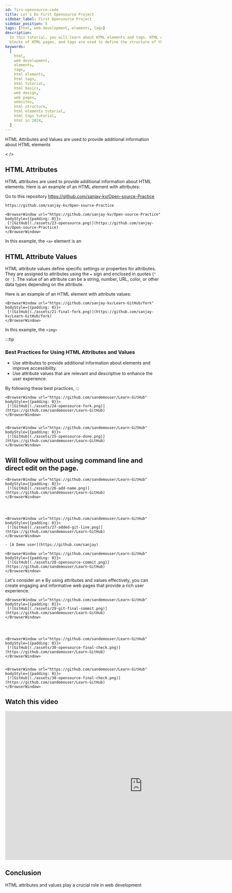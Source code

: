 ```yaml
---
id: firs-opensource-code
title: Let's Do First Opensource Project
sidebar_label: First Opensource Project
sidebar_position: 5
tags: [html, web-development, elements, tags]
description:
  In this tutorial, you will learn about HTML elements and tags. HTML elements are the building
  blocks of HTML pages, and tags are used to define the structure of the content.
keywords:
  [
    html,
    web development,
    elements,
    tags,
    html elements,
    html tags,
    html tutorial,
    html basics,
    web design,
    web pages,
    websites,
    html structure,
    html elements tutorial,
    html tags tutorial,
    html in 2024,
  ]
---
```


HTML Attributes and Values are used to provide additional information about HTML elements

< />

## HTML Attributes

HTML attributes are used to provide additional information about HTML elements. Here is an example
of an HTML element with attributes:

Go to this repository https://github.com/sanjay-kv/Open-source-Practice

```html title="fork the repository"
https://github.com/sanjay-kv/Open-source-Practice
```

    <BrowserWindow url="https://github.com/sanjay-kv/Open-source-Practice" bodyStyle={{padding: 0}}>
     [![GitHub](./assets/23-opensource.png)](https://github.com/sanjay-kv/Open-source-Practice)
    </BrowserWindow>

In this example, the `<a>` element is an

## HTML Attribute Values

HTML attribute values define specific settings or properties for attributes. They are assigned to
attributes using the `=` sign and enclosed in quotes (`"` or `'`). The value of an attribute can be
a string, number, URL, color, or other data types depending on the attribute.

Here is an example of an HTML element with attribute values:

    <BrowserWindow url="https://github.com/sanjay-kv/Learn-GitHub/fork" bodyStyle={{padding: 0}}>
     [![GitHub](./assets/21-final-fork.png)](https://github.com/sanjay-kv/Learn-GitHub/fork)
    </BrowserWindow>

In this example, the `<img>`

:::tip

### Best Practices for Using HTML Attributes and Values

- Use attributes to provide additional information about elements and improve accessibility.
- Use attribute values that are relevant and descriptive to enhance the user experience.

By following these best practices, :::

    <BrowserWindow url="https://github.com/sandemouser/Learn-GitHub" bodyStyle={{padding: 0}}>
     [![GitHub](./assets/24-opensource-fork.png)](https://github.com/sandemouser/Learn-GitHub)
    </BrowserWindow>


    <BrowserWindow url="https://github.com/sandemouser/Learn-GitHub" bodyStyle={{padding: 0}}>
     [![GitHub](./assets/25-opensource-done.png)](https://github.com/sandemouser/Learn-GitHub)
    </BrowserWindow>

## Will follow without using command line and direct edit on the page.

    <BrowserWindow url="https://github.com/sandemouser/Learn-GitHub" bodyStyle={{padding: 0}}>
     [![GitHub](./assets/26-add-name.png)](https://github.com/sandemouser/Learn-GitHub)
    </BrowserWindow>




    <BrowserWindow url="https://github.com/sandemouser/Learn-GitHub" bodyStyle={{padding: 0}}>
     [![GitHub](./assets/27-added-git-line.png)](https://github.com/sandemouser/Learn-GitHub)
    </BrowserWindow>

```html title="fork the repository"
- [A Demo user](https://github.com/sanjay)
```

    <BrowserWindow url="https://github.com/sandemouser/Learn-GitHub" bodyStyle={{padding: 0}}>
     [![GitHub](./assets/28-opensource-commit.png)](https://github.com/sandemouser/Learn-GitHub)
    </BrowserWindow>

Let's consider an e By using attributes and values effectively, you can create engaging and
informative web pages that provide a rich user experience.

    <BrowserWindow url="https://github.com/sandemouser/Learn-GitHub" bodyStyle={{padding: 0}}>
     [![GitHub](./assets/29-git-final-commit.png)](https://github.com/sandemouser/Learn-GitHub)
    </BrowserWindow>




    <BrowserWindow url="https://github.com/sandemouser/Learn-GitHub" bodyStyle={{padding: 0}}>
     [![GitHub](./assets/30-opensource-final-check.png)](https://github.com/sandemouser/Learn-GitHub)
    </BrowserWindow>


    <BrowserWindow url="https://github.com/sandemouser/Learn-GitHub" bodyStyle={{padding: 0}}>
     [![GitHub](./assets/30-opensource-final-check.png)](https://github.com/sandemouser/Learn-GitHub)
    </BrowserWindow>

## Watch this video

<iframe width="883" height="480" src="https://www.youtube.com/embed/R7NReLBCT_8?list=PLrLTYhoDFx-kiuFiGQqVpYYZ56pIhUW63" title="How to do your first opensource on  GitHub" frameborder="0" allow="accelerometer; autoplay; clipboard-write; encrypted-media; gyroscope; picture-in-picture; web-share" referrerpolicy="strict-origin-when-cross-origin" allowfullscreen></iframe>

## Conclusion

HTML attributes and values play a crucial role in web development
